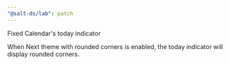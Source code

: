 ```yaml
---
"@salt-ds/lab": patch
---
```


Fixed Calendar's today indicator

When Next theme with rounded corners is enabled, the today indicator will display rounded corners.
